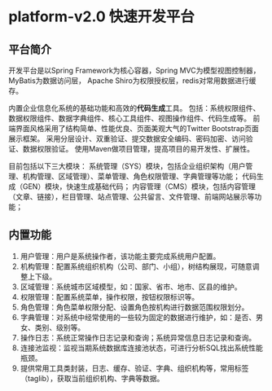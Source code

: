 # platform-v2.0 快速开发平台

## 平台简介

开发平台是以Spring Framework为核心容器，Spring MVC为模型视图控制器，MyBatis为数据访问层，
Apache Shiro为权限授权层，redis对常用数据进行缓存。

内置企业信息化系统的基础功能和高效的**代码生成**工具。
包括：系统权限组件、数据权限组件、数据字典组件、核心工具组件、视图操作组件、代码生成等。
前端界面风格采用了结构简单、性能优良、页面美观大气的Twitter Bootstrap页面展示框架。
采用分层设计、双重验证、提交数据安全编码、密码加密、访问验证、数据权限验证。
使用Maven做项目管理，提高项目的易开发性、扩展性。

目前包括以下三大模块：
系统管理（SYS）模块，包括企业组织架构（用户管理、机构管理、区域管理）、菜单管理、角色权限管理、字典管理等功能；
代码生成（GEN）模块，快速生成基础代码；
内容管理（CMS）模块，包括内容管理（文章、链接），栏目管理、站点管理、公共留言、文件管理、前端网站展示等功能；

## 内置功能

1.	用户管理：用户是系统操作者，该功能主要完成系统用户配置。
2.	机构管理：配置系统组织机构（公司、部门、小组），树结构展现，可随意调整上下级。
3.	区域管理：系统城市区域模型，如：国家、省市、地市、区县的维护。
4.	权限管理：配置系统菜单，操作权限，按钮权限标识等。
5.	角色管理：角色菜单权限分配、设置角色按机构进行数据范围权限划分。
6.	字典管理：对系统中经常使用的一些较为固定的数据进行维护，如：是否、男女、类别、级别等。
7.	操作日志：系统正常操作日志记录和查询；系统异常信息日志记录和查询。
8.	连接池监视：监视当期系统数据库连接池状态，可进行分析SQL找出系统性能瓶颈。
9.	提供常用工具类封装，日志、缓存、验证、字典、组织机构等，常用标签（taglib），获取当前组织机构、字典等数据。
